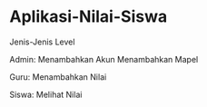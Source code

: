 # Aplikasi-Nilai-Siswa
Jenis-Jenis Level

Admin:
Menambahkan Akun
Menambahkan Mapel

Guru:
Menambahkan Nilai

Siswa:
Melihat Nilai
